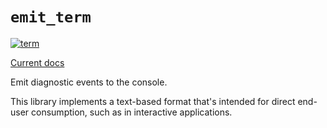 # `emit_term`

[![term](https://github.com/emit-rs/emit/actions/workflows/term.yml/badge.svg)](https://github.com/emit-rs/emit/actions/workflows/term.yml)

[Current docs](https://docs.rs/emit_term/1.5.0/emit_term/index.html)

Emit diagnostic events to the console.

This library implements a text-based format that's intended for direct end-user consumption, such as in interactive applications.
